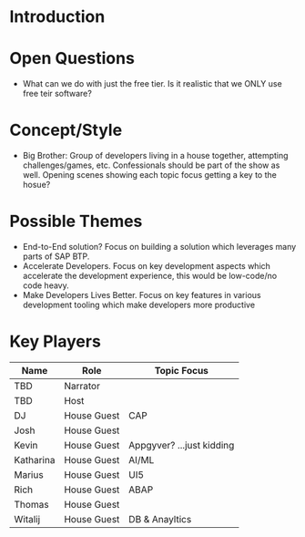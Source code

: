 # Introduction

# Open Questions

* What can we do with just the free tier.  Is it realistic that we ONLY use free teir software?

# Concept/Style

* Big Brother:  Group of developers living in a house together, attempting challenges/games, etc.  Confessionals should be part of the show as well.  Opening scenes showing each topic focus getting a key to the hosue?

# Possible Themes

* End-to-End solution?  Focus on building a solution which leverages many parts of SAP BTP.
* Accelerate Developers.  Focus on key development aspects which accelerate the development experience, this would be low-code/no code heavy.
* Make Developers Lives Better.  Focus on key features in various development tooling which make developers more productive

# Key Players

| Name | Role | Topic Focus |
| --- | ----------- | ----------- |
| TBD | Narrator | |
| TBD | Host | |
| DJ | House Guest | CAP |
| Josh | House Guest | |
| Kevin | House Guest  | Appgyver? ...just kidding|
| Katharina | House Guest  | AI/ML |
| Marius | House Guest  | UI5 |
| Rich | House Guest | ABAP |
| Thomas | House Guest  | |
| Witalij | House Guest | DB & Anayltics |


